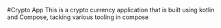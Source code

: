 #Crypto App 
This is a crypto currency application that is built using kotlin and  Compose, tacking various tooling in compose
